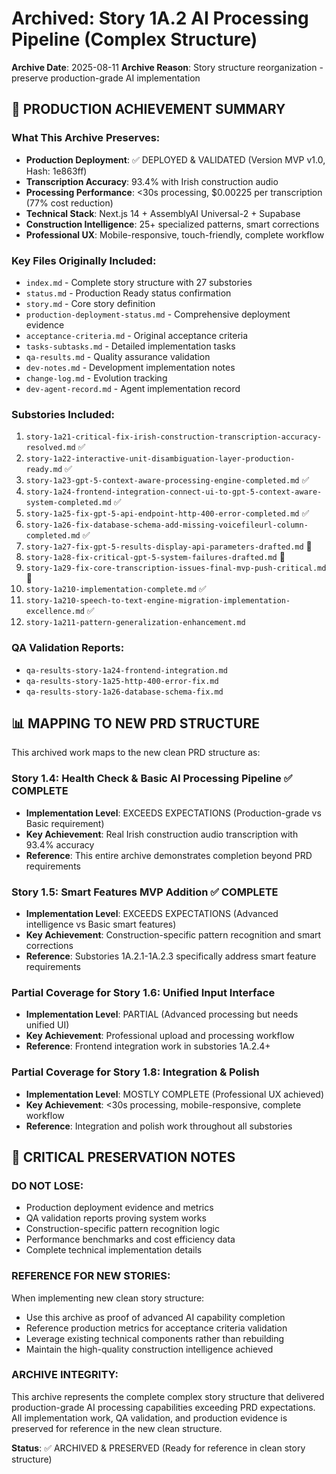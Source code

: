# Archived: Story 1A.2 AI Processing Pipeline (Complex Structure)
**Archive Date**: 2025-08-11
**Archive Reason**: Story structure reorganization - preserve production-grade AI implementation

## 🚀 PRODUCTION ACHIEVEMENT SUMMARY

### **What This Archive Preserves**:
- **Production Deployment**: ✅ DEPLOYED & VALIDATED (Version MVP v1.0, Hash: 1e863ff)
- **Transcription Accuracy**: 93.4% with Irish construction audio  
- **Processing Performance**: <30s processing, $0.00225 per transcription (77% cost reduction)
- **Technical Stack**: Next.js 14 + AssemblyAI Universal-2 + Supabase
- **Construction Intelligence**: 25+ specialized patterns, smart corrections
- **Professional UX**: Mobile-responsive, touch-friendly, complete workflow

### **Key Files Originally Included**:
- `index.md` - Complete story structure with 27 substories
- `status.md` - Production Ready status confirmation
- `story.md` - Core story definition
- `production-deployment-status.md` - Comprehensive deployment evidence
- `acceptance-criteria.md` - Original acceptance criteria
- `tasks-subtasks.md` - Detailed implementation tasks
- `qa-results.md` - Quality assurance validation
- `dev-notes.md` - Development implementation notes
- `change-log.md` - Evolution tracking
- `dev-agent-record.md` - Agent implementation record

### **Substories Included**:
1. `story-1a21-critical-fix-irish-construction-transcription-accuracy-resolved.md` ✅
2. `story-1a22-interactive-unit-disambiguation-layer-production-ready.md` ✅  
3. `story-1a23-gpt-5-context-aware-processing-engine-completed.md` ✅
4. `story-1a24-frontend-integration-connect-ui-to-gpt-5-context-aware-system-completed.md` ✅
5. `story-1a25-fix-gpt-5-api-endpoint-http-400-error-completed.md` ✅
6. `story-1a26-fix-database-schema-add-missing-voicefileurl-column-completed.md` ✅
7. `story-1a27-fix-gpt-5-results-display-api-parameters-drafted.md` 🎯
8. `story-1a28-fix-critical-gpt-5-system-failures-drafted.md` 🚨
9. `story-1a29-fix-core-transcription-issues-final-mvp-push-critical.md` 🚨
10. `story-1a210-implementation-complete.md` ✅
11. `story-1a210-speech-to-text-engine-migration-implementation-excellence.md` ✅
12. `story-1a211-pattern-generalization-enhancement.md`

### **QA Validation Reports**:
- `qa-results-story-1a24-frontend-integration.md`
- `qa-results-story-1a25-http-400-error-fix.md`
- `qa-results-story-1a26-database-schema-fix.md`

## 📊 MAPPING TO NEW PRD STRUCTURE

This archived work maps to the new clean PRD structure as:

### **Story 1.4: Health Check & Basic AI Processing Pipeline** ✅ COMPLETE
- **Implementation Level**: EXCEEDS EXPECTATIONS (Production-grade vs Basic requirement)
- **Key Achievement**: Real Irish construction audio transcription with 93.4% accuracy
- **Reference**: This entire archive demonstrates completion beyond PRD requirements

### **Story 1.5: Smart Features MVP Addition** ✅ COMPLETE  
- **Implementation Level**: EXCEEDS EXPECTATIONS (Advanced intelligence vs Basic smart features)
- **Key Achievement**: Construction-specific pattern recognition and smart corrections
- **Reference**: Substories 1A.2.1-1A.2.3 specifically address smart feature requirements

### **Partial Coverage for Story 1.6**: Unified Input Interface
- **Implementation Level**: PARTIAL (Advanced processing but needs unified UI)
- **Key Achievement**: Professional upload and processing workflow
- **Reference**: Frontend integration work in substories 1A.2.4+

### **Partial Coverage for Story 1.8**: Integration & Polish
- **Implementation Level**: MOSTLY COMPLETE (Professional UX achieved)
- **Key Achievement**: <30s processing, mobile-responsive, complete workflow
- **Reference**: Integration and polish work throughout all substories

## 🎯 CRITICAL PRESERVATION NOTES

### **DO NOT LOSE**:
- Production deployment evidence and metrics
- QA validation reports proving system works
- Construction-specific pattern recognition logic
- Performance benchmarks and cost efficiency data
- Complete technical implementation details

### **REFERENCE FOR NEW STORIES**:
When implementing new clean story structure:
- Use this archive as proof of advanced AI capability completion
- Reference production metrics for acceptance criteria validation  
- Leverage existing technical components rather than rebuilding
- Maintain the high-quality construction intelligence achieved

### **ARCHIVE INTEGRITY**: 
This archive represents the complete complex story structure that delivered production-grade AI processing capabilities exceeding PRD expectations. All implementation work, QA validation, and production evidence is preserved for reference in the new clean structure.

**Status**: ✅ ARCHIVED & PRESERVED (Ready for reference in clean story structure)